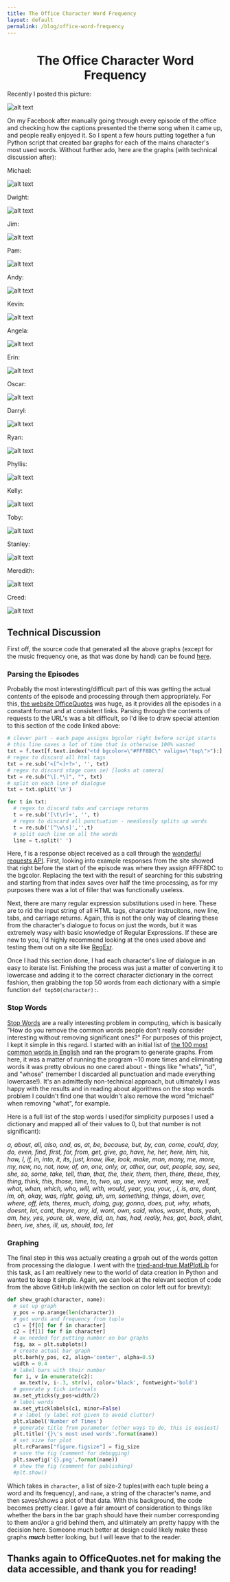 ```yaml
---
title: The Office Character Word Frequency
layout: default
permalink: /blog/office-word-frequency
---
```

<head>
		<meta charset="utf-8">
		<meta name="viewport" content="width=device-width, initial-scale = 1.0, maximum-scale=1.0, user-scalable=no" />
		<meta property="og:site_name" content="The Office Character Word Frequency" />
		<title>The Office Character Word Frequency - Steven Sawtelle</title>
		<link rel="stylesheet" type="text/css" href="../../../css/style.css">
		<link rel="stylesheet" type="text/css" href="../../../css/animate.css">
</head>

<center><b><h1>The Office Character Word Frequency</h1></b></center>

Recently I posted this picture:


![alt text](/images/office-music-frequency.jpg "Office Music Subtitle Frequency")

On my Facebook after manually going through every episode of the office and checking how the captions presented the theme song when it came up, and people really enjoyed it. So I spent a few hours putting together a fun Python script that created bar graphs for each of the mains character's most used words. Without further ado, here are the graphs (with technical discussion after):


Michael:

![alt text](/images/Michael.png "Michael")

Dwight:

![alt text](/images/Dwight.png "Dwight")

Jim:

![alt text](/images/Jim.png "Jim")

Pam:

![alt text](/images/Pam.png "Pam")

Andy:

![alt text](/images/Andy.png "Andy")

Kevin:

![alt text](/images/Kevin.png "Kevin")

Angela:

![alt text](/images/Angela.png "Angela")

Erin:

![alt text](/images/Erin.png "Erin")

Oscar:

![alt text](/images/Oscar.png "Oscar")

Darryl:

![alt text](/images/Darryl.png "Darryl")

Ryan:

![alt text](/images/Ryan.png "Ryan")

Phyllis:

![alt text](/images/Phyllis.png "Phyllis")

Kelly:

![alt text](/images/Kelly.png "Kelly")

Toby:

![alt text](/images/Toby.png "Toby")

Stanley:

![alt text](/images/Stanley.png "Stanley")

Meredith:

![alt text](/images/Meredith.png "Meredith")

Creed:

![alt text](/images/Creed.png "Creed")


## Technical Discussion

First off, the source code that generated all the above graphs (except for the music frequency one, as that was done by hand) can be found [here](https://github.com/StevenSawtelle/office-character-word-frequency/blob/master/office-character-word-frequency.py).

### Parsing the Episodes

Probably the most interesting/difficult part of this was getting the actual contents of the episode and processing through them appropriately. For this, [the website OfficeQuotes](http://www.officequotes.net/) was huge, as it provides all the episodes in a constant format and at consistent links. Parsing through the contents of requests to the URL's was a bit difficult, so I'd like to draw special attention to this section of the code linked above:

```python
# clever part - each page assigns bgcolor right before script starts
# this line saves a lot of time that is otherwise 100% wasted
txt = f.text[f.text.index("<td bgcolor=\"#FFF8DC\" valign=\"top\">"):]
# regex to discard all html tags
txt = re.sub('<[^<]+?>', '', txt)
# regex to discard stage cues ie) [looks at camera]
txt = re.sub("\[.*\]", "", txt)
# split on each line of dialogue
txt = txt.split('\n')

for t in txt:
  # regex to discard tabs and carriage returns
  t = re.sub('[\t\r]+', '', t)
  # regex to discard all punctuation - needlessly splits up words
  t = re.sub('[^\w\s]','',t)
  # split each line on all the words
  line = t.split(' ')
```

Here, f is a response object received as a call through the [wonderful requests API](http://docs.python-requests.org/). First, looking into example responses from the site showed that right before the start of the episode was where they assign #FFF8DC to the bgcolor. Replacing the text with the result of searching for this substring and starting from that index saves over half the time processing, as for my purposes there was a lot of filler that was functionally useless.

Next, there are many regular expression substitutions used in here. These are to rid the input string of all HTML tags, character instrucitons, new line, tabs, and carriage returns. Again, this is not the only way of clearing these from the character's dialogue to focus on just the words, but it was extremely wasy with basic knowledge of Regular Expressions. If these are new to you, I'd highly recommend looking at the ones used above and testing them out on a site like [RegExr](https://regexr.com/).

Once I had this section done, I had each character's line of dialogue in an easy to iterate list. Finishing the process was just a matter of converting it to lowercase and adding it to the correct character dictionary in the correct fashion, then grabbing the top 50 words from each dictionary with a simple function `def top50(character):`.

### Stop Words

[Stop Words](https://en.wikipedia.org/wiki/Stop_words) are a really interesting problem in computing, which is basically "How do you remove the common words people don't really consider interesting without removing significant ones?" For purposes of this project, I kept it simple in this regard. I started with an initial list of [the 100 most common words in English](https://www.ef.edu/english-resources/english-vocabulary/top-100-words/) and ran the program to generate graphs. From here, it was a matter of running the program ~10 more times and eliminating words it was pretty obvious no one cared about - things like "whats", "id", and "whose" (remember I discarded all punctuation and made everything lowercase!). It's an admittedly non-technical approach, but ultimately I was happy with the results and in reading about algorithms on the stop words problem I couldn't find one that wouldn't also remove the word "michael" when removing "what", for example.

Here is a full list of the stop words I used(for simplicity purposes I used a dictionary and mapped all of their values to 0, but that number is not significant):


*a, about, all, also, and, as, at, be, because, but, by, can, come, could, day, do, even, find, first, for, from, get, give, go, have, he, her, here, him, his, how, I, if, in, into, it, its, just, know, like, look, make, man, many, me, more, my, new, no, not, now, of, on, one, only, or, other, our, out, people, say, see, she, so, some, take, tell, than, that, the, their, them, then, there, these, they, thing, think, this, those, time, to, two, up, use, very, want, way, we, well, what, when, which, who, will, with, would, year, you, your, , i, is, are, dont, im, oh, okay, was, right, going, uh, um, something, things, down, over, where, off, lets, theres, much, doing, guy, gonna, does, put, why, whats, doesnt, lot, cant, theyre, any, id, wont, own, said, whos, wasnt, thats, yeah, am, hey, yes, youre, ok, were, did, an, has, had, really, hes, got, back, didnt, been, ive, shes, ill, us, should, too, let*

### Graphing

The final step in this was actually creating a grpah out of the words gotten from processing the dialogue. I went with the [tried-and-true MatPlotLib](https://matplotlib.org/) for this task, as I am realtively new to the world of data creation in Python and wanted to keep it simple. Again, we can look at the relevant section of code from the above GitHub link(with the section on color left out for brevity):

```python
def show_graph(character, name):
  # set up graph
  y_pos = np.arange(len(character))
  # get words and frequency from tuple
  c1 = [f[0] for f in character]
  c2 = [f[1] for f in character]
  # ax needed for putting number on bar graphs
  fig, ax = plt.subplots()
  # create actual bar graph
  plt.barh(y_pos, c2, align='center', alpha=0.5)
  width = 0.4
  # label bars with their number
  for i, v in enumerate(c2):
    ax.text(v, i-.3, str(v), color='black', fontweight='bold')
  # generate y tick intervals
  ax.set_yticks(y_pos+width/2)
  # label words
  ax.set_yticklabels(c1, minor=False)
  # x label (y label not given to avoid clutter)
  plt.xlabel('Number of Times')
  # generate title from parameter (other ways to do, this is easiest)
  plt.title('{}\'s most used words'.format(name))
  # set size for plot
  plt.rcParams["figure.figsize"] = fig_size
  # save the fig (comment for debugging)
  plt.savefig('{}.png'.format(name))
  # show the fig (comment for publishing)
  #plt.show()
```

Which takes in `character`, a list of size-2 tuples(with each tuple being a word and its frequency), and `name`, a string of the character's name, and then saves/shows a plot of that data. With this background, the code becomes pretty clear. I gave a fair amount of consideration to things like whether the bars in the bar graph should have their number corresponding to them and/or a grid behind them, and ultimately am pretty happy with the decision here. Someone much better at design could likely make these graphs **_much_** better looking, but I will leave that to the reader.

## Thanks again to OfficeQuotes.net for making the data accessible, and thank you for reading!